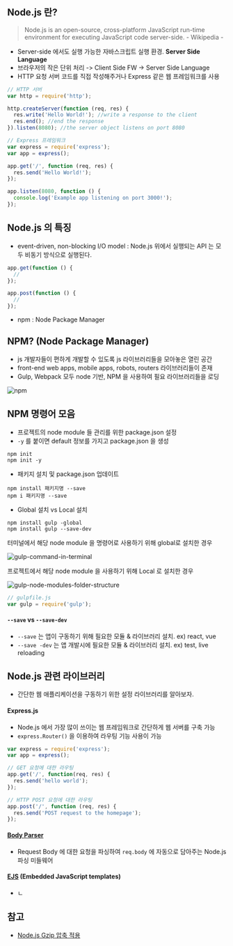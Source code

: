 ## Node.js 란?
> Node.js is an open-source, cross-platform JavaScript run-time environment for executing JavaScript code server-side. - Wikipedia -

- Server-side 에서도 실행 가능한 자바스크립트 실행 환경. **Server Side Language**
- 브라우저의 작은 단위 처리 -> Client Side FW -> Server Side Language
- HTTP 요청 서버 코드를 직접 작성해주거나 Express 같은 웹 프레임워크를 사용

```js
// HTTP 서버
var http = require('http');

http.createServer(function (req, res) {
  res.write('Hello World!'); //write a response to the client
  res.end(); //end the response
}).listen(8080); //the server object listens on port 8080
```

```js
// Express 프레임워크
var express = require('express');
var app = express();

app.get('/', function (req, res) {
  res.send('Hello World!');
});

app.listen(8080, function () {
  console.log('Example app listening on port 3000!');
});
```

## Node.js 의 특징
- event-driven, non-blocking I/O model : Node.js 위에서 실행되는 API 는 모두 비동기 방식으로 실행된다.

```js
app.get(function () {
  //
});

app.post(function () {
  //
});
```

- npm : Node Package Manager

## NPM? (Node Package Manager)
- js 개발자들이 편하게 개발할 수 있도록 js 라이브러리들을 모아놓은 열린 공간
- front-end web apps, mobile apps, robots, routers 라이브러리들이 존재
- Gulp, Webpack 모두 node 기반, NPM 을 사용하여 필요 라이브러리들을 로딩

![npm](npm.png)

## NPM 명령어 모음
- 프로젝트의 node module 들 관리를 위한 package.json 설정
- `-y` 를 붙이면 default 정보를 가지고 package.json 을 생성

```npm
npm init
npm init -y
```

- 패키지 설치 및 package.json 업데이트

```npm
npm install 패키지명 --save
npm i 패키지명 --save
```

- Global 설치 vs Local 설치

```npm
npm install gulp -global
npm install gulp --save-dev
```

터미널에서 해당 node module 을 명령어로 사용하기 위해 global로 설치한 경우

![gulp-command-in-terminal](gulp-command-in-terminal)

프로젝트에서 해당 node module 을 사용하기 위해 Local 로 설치한 경우

![gulp-node-modules-folder-structure](gulp-node-modules-folder-structure)

```js
// gulpfile.js
var gulp = require('gulp');
```

#### `--save` vs `--save-dev`
- `--save` 는 앱이 구동하기 위해 필요한 모듈 & 라이브러리 설치. ex) react, vue
- `--save -dev` 는 앱 개발시에 필요한 모듈 & 라이브러리 설치. ex) test, live reloading

## Node.js 관련 라이브러리
- 간단한 웹 애플리케이션을 구동하기 위한 설정 라이브러리를 알아보자.

#### Express.js
- Node.js 에서 가장 많이 쓰이는 웹 프레임워크로 간단하게 웹 서버를 구축 가능
- `express.Router()` 을 이용하여 라우팅 기능 사용이 가능

```js
var express = require('express');
var app = express();

// GET 요청에 대한 라우팅
app.get('/', function(req, res) {
  res.send('hello world');
});

// HTTP POST 요청에 대한 라우팅
app.post('/', function (req, res) {
  res.send('POST request to the homepage');
});
```

#### [Body Parser](https://github.com/expressjs/body-parser)
- Request Body 에 대한 요청을 파싱하여 `req.body` 에 자동으로 담아주는 Node.js 파싱 미들웨어

#### [EJS](http://ejs.co/) (Embedded JavaScript templates)
- ㄴ

## 참고
- [Node.js Gzip 압축 적용](http://inspiredjw.com/entry/Expressjs%EC%97%90-Gzip-%EC%A0%81%EC%9A%A9%ED%95%98%EA%B8%B0)
